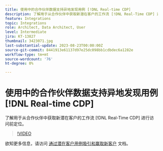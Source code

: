 ```yaml
---
title: 使用中的合作伙伴数据支持异地发现用例 [!DNL Real-time CDP]
description: 了解用于从合作伙伴中获取新潜在客户的工作流 [!DNL Real-Time CDP] 进行访问前定位。 
feature: Integrations
topic: Integrations
role: Architect, Data Architect, User
level: Intermediate
jira: KT-13827
thumbnail: 3423071.jpg
last-substantial-update: 2023-08-23T00:00:00Z
source-git-commit: 8441913e61137d97e25dc098bb1cdbdec6a1282e
workflow-type: tm+mt
source-wordcount: '76'
ht-degree: 0%

---
```


# 使用中的合作伙伴数据支持异地发现用例 [!DNL Real-time CDP]

了解用于从合作伙伴中获取新潜在客户的工作流 [!DNL Real-Time CDP] 进行访问前定位。 

>[!VIDEO](https://video.tv.adobe.com/v/3423071/?quality=12&learn=on)

欲知更多信息，请访问 [通过潜在客户用例吸引和赢取新客户](https://experienceleague.adobe.com/docs/experience-platform/rtcdp/use-cases/partner-data/prospecting.html) 文档。
